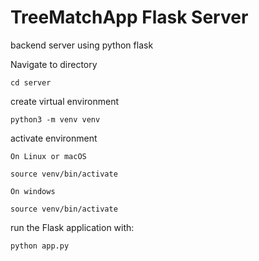 # TreeMatchApp Flask Server

backend server using python flask

Navigate to directory
```
cd server
```

create virtual environment
```
python3 -m venv venv
```

activate environment

`On Linux or macOS`
```
source venv/bin/activate
```

`On windows`
```
source venv/bin/activate
```

run the Flask application with:
```
python app.py
```
